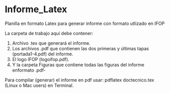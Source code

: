 # Informe_Latex

Planilla en formato Latex para generar informe con formato utlizado en IFOP

La carpeta de trabajo aquí debe contener:

1. Archivo .tex que generará el informe.
2. Los archivos .pdf que contienen las dos primeras y últimas tapas (portada1-4.pdf) del informe.
3. El logo IFOP (logoifop.pdf).
4. Y la carpeta Figuras que contiene todas las figuras del informe enformato .pdf-

Para compilar (generar) el informe en pdf usar: pdflatex doctecnico.tex (Linux o Mac users) en Terminal.

